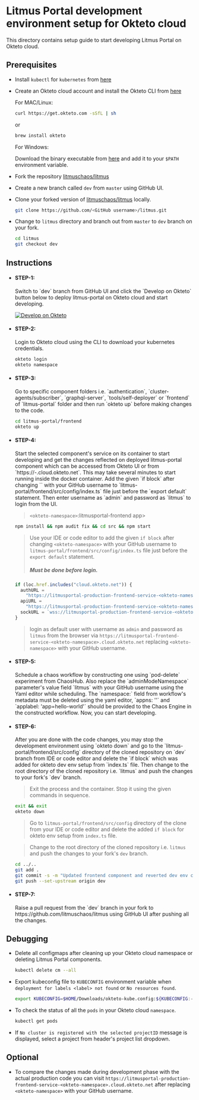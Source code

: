 # Litmus Portal development environment setup for Okteto cloud

This directory contains setup guide to start developing Litmus Portal on Okteto cloud.

## Prerequisites

- Install `kubectl` for `kubernetes` from [here](https://kubernetes.io/docs/tasks/tools/install-kubectl)

- Create an Okteto cloud account and install the Okteto CLI from [here](https://okteto.com)

  For MAC/Linux:

  ```bash
  curl https://get.okteto.com -sSfL | sh
  ```

  or

  ```bash
  brew install okteto
  ```

  For Windows:

  Download the binary executable from [here](https://downloads.okteto.com/cli/okteto.exe) and add it to your `$PATH` environment variable.

- Fork the repository [litmuschaos/litmus](https://github.com/litmuschaos/litmus)

- Create a new branch called `dev` from `master` using GitHub UI.

- Clone your forked version of [litmuschaos/litmus](https://github.com/litmuschaos/litmus) locally.

  ```bash
  git clone https://github.com/<GitHub username>/litmus.git
  ```

- Change to `litmus` directory and branch out from `master` to `dev` branch on your fork.

  ```bash
  cd litmus
  git checkout dev
  ```

## Instructions

- <h4>STEP-1:</h4> Switch to `dev` branch from GitHub UI and click the `Develop on Okteto` button below to deploy litmus-portal on Okteto cloud and start developing.

  [![Develop on Okteto](https://okteto.com/develop-okteto.svg)](https://cloud.okteto.com/deploy)

- <h4>STEP-2:</h4> Login to Okteto cloud using the CLI to download your kubernetes credentials.

  ```bash
  okteto login
  okteto namespace
  ```

- <h4>STEP-3:</h4> Go to specific component folders i.e. `authentication`, `cluster-agents/subscriber`, `graphql-server`, `tools/self-deployer` or `frontend` of `litmus-portal` folder and then run `okteto up` before making changes to the code.

  ```bash
  cd litmus-portal/frontend
  okteto up
  ```

- <h4>STEP-4:</h4> Start the selected component's service on its container to start developing and get the changes reflected on deployed litmus-portal component which can be accessed from Okteto UI or from `https://<service name>-<okteto-namespace>.cloud.okteto.net`. This may take several minutes to start running inside the docker container. Add the given `if block` after changing `<okteto-namespace>` with your GitHub username to `litmus-portal/frontend/src/config/index.ts` file just before the `export default` statement. Then enter username as `admin` and password as `litmus` to login from the UI.

  > `<okteto-namespace>`:litmusportal-frontend app>

  ```bash
  npm install && npm audit fix && cd src && npm start
  ```

  > Use your IDE or code editor to add the given `if block` after changing `<okteto-namespace>` with your GitHub username to `litmus-portal/frontend/src/config/index.ts` file just before the `export default` statement. <h5>Must be done before login.</h5>

  ```js
  if (loc.href.includes("cloud.okteto.net")) {
    authURL =
      "https://litmusportal-production-frontend-service-<okteto-namespace>.cloud.okteto.net/auth";
    apiURL =
      "https://litmusportal-production-frontend-service-<okteto-namespace>.cloud.okteto.net/api";
    sockURL = `wss://litmusportal-production-frontend-service-<okteto-namespace>.cloud.okteto.net/ws`;
  }
  ```

  > login as default user with username as `admin` and password as `litmus` from the browser via `https://litmusportal-frontend-service-<okteto-namespace>.cloud.okteto.net` replacing `<okteto-namespace>` with your GitHub username.

- <h4>STEP-5:</h4> Schedule a chaos workflow by constructing one using `pod-delete` experiment from ChaosHub. Also replace the `adminModeNamespace` parameter's value field `litmus` with your GitHub username using the Yaml editor while scheduling. The `namespace:` field from workflow's metadata must be deleted using the yaml editor, `appns: '<GitHub-username>'` and `applabel: 'app=hello-world'` should be provided to the Chaos Engine in the constructed workflow. Now, you can start developing.

- <h4>STEP-6:</h4> After you are done with the code changes, you may stop the development environment using `okteto down` and go to the `litmus-portal/frontend/src/config` directory of the cloned repository on `dev` branch from IDE or code editor and delete the `if block` which was added for okteto dev env setup from `index.ts` file. Then change to the root directory of the cloned repository i.e. `litmus` and push the changes to your fork's `dev` branch.

  > Exit the process and the container. Stop it using the given commands in sequence.

  ```bash
  exit && exit
  okteto down
  ```

  > Go to `litmus-portal/frontend/src/config` directory of the clone from your IDE or code editor and delete the added `if block` for okteto env setup from `index.ts` file.

  > Change to the root directory of the cloned repository i.e. `litmus` and push the changes to your fork's `dev` branch.

  ```bash
  cd ../..
  git add .
  git commit -s -m "Updated frontend component and reverted dev env changes."
  git push --set-upstream origin dev
  ```

- <h4>STEP-7:</h4> Raise a pull request from the `dev` branch in your fork to https://github.com/litmuschaos/litmus using GitHub UI after pushing all the changes.

## Debugging

- Delete all configmaps after cleaning up your Okteto cloud namespace or deleting Litmus Portal components.

  ```bash
  kubectl delete cm --all
  ```

- Export kubeconfig file to `KUBECONFIG` environment variable when `deployment for labels <label> not found` or `No resources found`.

  ```bash
  export KUBECONFIG=$HOME/Downloads/okteto-kube.config:${KUBECONFIG:-$HOME/.kube/config}
  ```

- To check the status of all the `pods` in your Okteto cloud `namespace`.

  ```bash
  kubectl get pods
  ```

- If `No cluster is registered with the selected projectID` message is displayed, select a project from header's project list dropdown.

## Optional

- To compare the changes made during development phase with the actual production code you can visit `https://litmusportal-production-frontend-service-<okteto-namespace>.cloud.okteto.net` after replacing `<okteto-namespace>` with your GitHub username.
